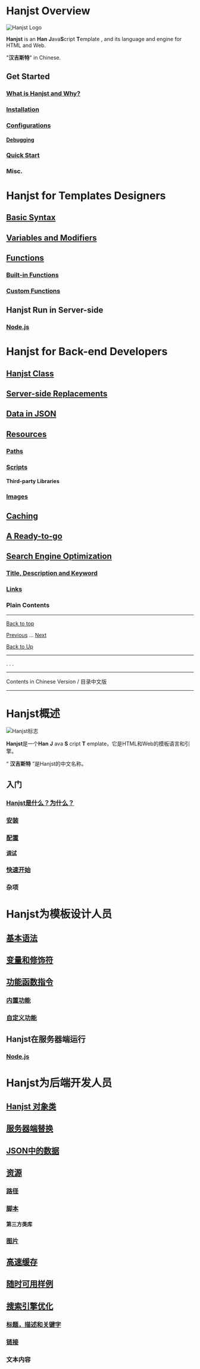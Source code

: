 
# Hanjst Overview


![Hanjst Logo](http://ufqi.com/blog/wp-content/uploads/2019/06/hanjst-logo.201901.jpg)

**Hanjst** is an **Han** **J**ava**S**cript **T**emplate   ,  and its language and engine for HTML and Web.

"**汉吉斯特**" in Chinese.

## Get Started
### [What is Hanjst and Why?](/hanjst/what-is-hanjst)
### [Installation](/hanjst/hanjst-install)
### [Configurations](/hanjst/hanjst-config)
#### [Debugging](/hanjst/hanjst-debug)
### [Quick Start](/hanjst/hanjst-ready-to-go)
### Misc.

# Hanjst for Templates Designers
## [Basic Syntax](/hanjst/hanjst-syntax)
## [Variables and Modifiers](/hanjst/hanjst-variable)
## [Functions](/hanjst/hanjst-function)
### [Built-in Functions](/hanjst/hanjst-function)
### [Custom Functions](/hanjst/hanjst-function-2)
## Hanjst Run in Server-side
### [Node.js](/hanjst/hanjst-nodejs)

# Hanjst for Back-end Developers
## [Hanjst Class](/hanjst/hanjst-class) 
## [Server-side Replacements](/hanjst/hanjst-replacement)
## [Data in JSON](/hanjst/data-in-json)
## [Resources](/hanjst/hanjst-resource)
### [Paths](/hanjst/hanjst-resource)
### [Scripts](/hanjst/hanjst-resource)
#### Third-party Libraries
### [Images](/hanjst/hanjst-resource)
## [Caching](/hanjst/hanjst-cache)
## [A Ready-to-go](/hanjst/hanjst-ready-to-go)
## [Search Engine Optimization](/hanjst/hanjst-seo)
### [Title, Description and Keyword](/hanjst/hanjst-seo)
### [Links](/hanjst/hanjst-seo)
### Plain Contents


---
[Back to top](index)

[Previous](../index)  ...  [Next](./what-is-hanjst)

[Back to Up](../index)


----
.
.
.

---

Contents in Chinese Version / 目录中文版

---
# Hanjst概述

![Hanjst标志](http://ufqi.com/blog/wp-content/uploads/2019/06/hanjst-logo.201901.jpg)

**Hanjst**是一个**Han** **J** ava **S** cript **T** emplate，它是HTML和Web的模板语言和引擎。

“ **汉吉斯特** ”是Hanjst的中文名称。

## 入门[](https://wadelau.github.io/hanjst/#get-started)

### [Hanjst是什么？为什么？](https://wadelau.github.io/hanjst/what-is-hanjst)[](https://wadelau.github.io/hanjst/#what-is-hanjst-and-why)

### [安装](https://wadelau.github.io/hanjst/hanjst-install)[](https://wadelau.github.io/hanjst/#installation)

### [配置](https://wadelau.github.io/hanjst/hanjst-config)[](https://wadelau.github.io/hanjst/#configurations)

#### [调试](https://wadelau.github.io/hanjst/hanjst-debug)[](https://wadelau.github.io/hanjst/#debugging)

### [快速开始](https://wadelau.github.io/hanjst/hanjst-ready-to-go)[](https://wadelau.github.io/hanjst/#quick-start)

### 杂项[](https://wadelau.github.io/hanjst/#misc)

# Hanjst为模板设计人员

## [基本语法](https://wadelau.github.io/hanjst/hanjst-syntax)[](https://wadelau.github.io/hanjst/#basic-syntax)

## [变量和修饰符](https://wadelau.github.io/hanjst/hanjst-variable)[](https://wadelau.github.io/hanjst/#variables-and-modifiers)

## [功能函数指令](https://wadelau.github.io/hanjst/hanjst-function)[](https://wadelau.github.io/hanjst/#functions)

### [内置功能](https://wadelau.github.io/hanjst/hanjst-function)[](https://wadelau.github.io/hanjst/#built-in-functions)

### [自定义功能](https://wadelau.github.io/hanjst/hanjst-function-2)[](https://wadelau.github.io/hanjst/#custom-functions)

## Hanjst在服务器端运行[](https://wadelau.github.io/hanjst/#hanjst-run-in-server-side)

### [Node.js](https://wadelau.github.io/hanjst/hanjst-nodejs)[](https://wadelau.github.io/hanjst/#nodejs)

# Hanjst为后端开发人员

## [Hanjst 对象类](https://wadelau.github.io/hanjst/hanjst-class)[](https://wadelau.github.io/hanjst/#hanjst-class)

## [服务器端替换](https://wadelau.github.io/hanjst/hanjst-replacement)[](https://wadelau.github.io/hanjst/#server-side-replacements)

## [JSON中的数据](https://wadelau.github.io/hanjst/data-in-json)[](https://wadelau.github.io/hanjst/#data-in-json)

## [资源](https://wadelau.github.io/hanjst/hanjst-resource)[](https://wadelau.github.io/hanjst/#resources)

### [路径](https://wadelau.github.io/hanjst/hanjst-resource)[](https://wadelau.github.io/hanjst/#paths)

### [脚本](https://wadelau.github.io/hanjst/hanjst-resource)[](https://wadelau.github.io/hanjst/#scripts)

#### 第三方类库[](https://wadelau.github.io/hanjst/#third-party-libraries)

### [图片](https://wadelau.github.io/hanjst/hanjst-resource)[](https://wadelau.github.io/hanjst/#images)

## [高速缓存](https://wadelau.github.io/hanjst/hanjst-cache)[](https://wadelau.github.io/hanjst/#caching)

## [随时可用样例](https://wadelau.github.io/hanjst/hanjst-ready-to-go)[](https://wadelau.github.io/hanjst/#a-ready-to-go)

## [搜索引擎优化](https://wadelau.github.io/hanjst/hanjst-seo)[](https://wadelau.github.io/hanjst/#search-engine-optimization)

### [标题，描述和关键字](https://wadelau.github.io/hanjst/hanjst-seo)[](https://wadelau.github.io/hanjst/#title-description-and-keyword)

### [链接](https://wadelau.github.io/hanjst/hanjst-seo)[](https://wadelau.github.io/hanjst/#links)

### 文本内容

<!--stackedit_data:
eyJoaXN0b3J5IjpbNTQ5MzA5Njk4LC0xNzM1Mjk3NDgzLDE3Mz
QxNDkzMjksODAxMDk4NTM3LC0xNDg0OTA0OTM2LC0xMDc3OTE3
MDE4LC0xNDE3MzcyNzI3LDIwNzQxNDkwNzMsLTI2NzY4MzUxNS
wtNTU3NTMyMDUyLC0yMDcwNzM2MzI5LDIxMjQzNjE5MDAsMTc1
MTE0MzQzNSw4NTEwNDg2MTNdfQ==
-->